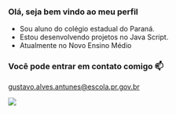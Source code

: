 ### Olá, seja bem vindo ao meu perfil 

- Sou aluno do colégio estadual do Paraná.
- Estou desenvolvendo projetos no Java Script.
- Atualmente no Novo Ensino Médio

### Você pode entrar em contato comigo 📫

gustavo.alves.antunes@escola.pr.gov.br

![](https://media.tenor.com/y1yjYAS1FvcAAAAd/blue-lock-bachira-meguru.gif) 
